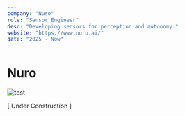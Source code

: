 ```yaml
---
company: "Nuro"
role: "Sensor Engineer"
desc: "Developing sensors for perception and autonomy."
website: "https://www.nuro.ai/"
date: "2025 - Now"
---
```


# Nuro

![test](${basePath}/resources/work/nuro-figure-1.jpg)

[ Under Construction ]

